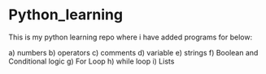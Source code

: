# Python_learning

This is my python learning repo where i have added programs for below:

a) numbers
b) operators
c) comments
d) variable
e) strings
f) Boolean and Conditional logic
g) For Loop
h) while loop
i) Lists